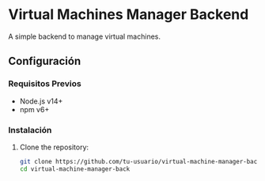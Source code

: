 # Virtual Machines Manager Backend

A simple backend to manage virtual machines.

## Configuración

### Requisitos Previos

- Node.js v14+
- npm v6+

### Instalación

1. Clone the repository:
   ```sh
   git clone https://github.com/tu-usuario/virtual-machine-manager-back.git
   cd virtual-machine-manager-back
